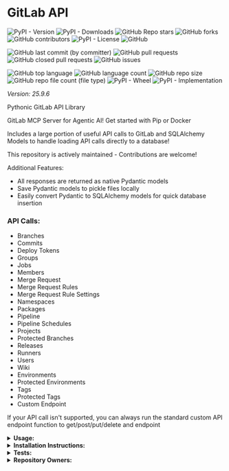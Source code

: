 # GitLab API

![PyPI - Version](https://img.shields.io/pypi/v/gitlab-api)
![PyPI - Downloads](https://img.shields.io/pypi/dd/gitlab-api)
![GitHub Repo stars](https://img.shields.io/github/stars/Knuckles-Team/gitlab-api)
![GitHub forks](https://img.shields.io/github/forks/Knuckles-Team/gitlab-api)
![GitHub contributors](https://img.shields.io/github/contributors/Knuckles-Team/gitlab-api)
![PyPI - License](https://img.shields.io/pypi/l/gitlab-api)
![GitHub](https://img.shields.io/github/license/Knuckles-Team/gitlab-api)

![GitHub last commit (by committer)](https://img.shields.io/github/last-commit/Knuckles-Team/gitlab-api)
![GitHub pull requests](https://img.shields.io/github/issues-pr/Knuckles-Team/gitlab-api)
![GitHub closed pull requests](https://img.shields.io/github/issues-pr-closed/Knuckles-Team/gitlab-api)
![GitHub issues](https://img.shields.io/github/issues/Knuckles-Team/gitlab-api)

![GitHub top language](https://img.shields.io/github/languages/top/Knuckles-Team/gitlab-api)
![GitHub language count](https://img.shields.io/github/languages/count/Knuckles-Team/gitlab-api)
![GitHub repo size](https://img.shields.io/github/repo-size/Knuckles-Team/gitlab-api)
![GitHub repo file count (file type)](https://img.shields.io/github/directory-file-count/Knuckles-Team/gitlab-api)
![PyPI - Wheel](https://img.shields.io/pypi/wheel/gitlab-api)
![PyPI - Implementation](https://img.shields.io/pypi/implementation/gitlab-api)

*Version: 25.9.6*

Pythonic GitLab API Library

GitLab MCP Server for Agentic AI! Get started with Pip or Docker

Includes a large portion of useful API calls to GitLab and SQLAlchemy Models to handle loading API calls directly to a database!

This repository is actively maintained - Contributions are welcome!

Additional Features:
- All responses are returned as native Pydantic models
- Save Pydantic models to pickle files locally
- Easily convert Pydantic to SQLAlchemy models for quick database insertion

### API Calls:
- Branches
- Commits
- Deploy Tokens
- Groups
- Jobs
- Members
- Merge Request
- Merge Request Rules
- Merge Request Rule Settings
- Namespaces
- Packages
- Pipeline
- Pipeline Schedules
- Projects
- Protected Branches
- Releases
- Runners
- Users
- Wiki
- Environments
- Protected Environments
- Tags
- Protected Tags
- Custom Endpoint

If your API call isn't supported, you can always run the standard custom API endpoint function to get/post/put/delete and endpoint



<details>
  <summary><b>Usage:</b></summary>

### Using an an MCP Server:

AI Prompt:
```text
Get me the details of my gitlab project with id 420.
```

AI Response:
```text
Here are the details for your GitLab project:

Project Name: Docker Registry

Project ID: 420

Namespace: Homelab

Visibility: Internal

Created: November 13, 1999

Default Branch: main

Last Activity: August 20, 2025

Web URL:
http://gitlab.arpa/homelab/docker-registry

This project is configured with container registry capabilities
and supports CI/CD pipelines, merge requests, and issue tracking.
It is currently active with no open issues and follows
the default branch strategy for its workflow.
```

AI Prompt:
```text
Run the gitlab pipeline for this project id 133 on the main branch
```

AI Response:
```text
The pipeline has been successfully created for the project ID 133 on the main reference. Here are the details:

Pipeline ID: 20601
Reference: main
SHA: asidfaskdjvalksdjv
Status: Created
Web URL:

Created At: 2025-08-27T02:49:20.068Z
The pipeline is now queued and will start executing soon. Let me know if you'd like further details or actions!
```

AI Prompt:
```text
Create a branch called "test" from the main branch in this gitlab project with id 133
```

AI Response:
```text
The branch test has been successfully created from the main branch in the project with ID 133.

Branch Details:
Name: test
URL:

Commit:
Short ID: 1c3775ac
Message: "Add adgurad."
Author: KnucklesSG1
Committed Date: August 25, 2025, at 05:03:01 (UTC-05:00)
This branch is not protected, and it is not set as the default branch.
The branch is currently unmerged and can be pushed to by authorized users.

Let me know if you'd like further actions (e.g., merging, pushing changes)!
```

AI Prompt:
```text
Create a merge request for project 133 from the test branch to the main branch with a title of
"This is a merge request by Qwen3" and a description of "This is a description populated by qwen3 LLM"
```

AI Response:
```text
The merge request has been successfully created with the following details:

Title: This is a merge request by Qwen3
Description: This is a description populated by qwen3 LLM
Source Branch: test
Target Branch: main
Project: homelab/containers/services/project
Merge Request URL:

Status: Opened
Created At: 2025-08-27T03:15:51.520000Z
The merge request is currently in the "preparing" state and is ready for review. Let me know if you'd like further actions, such as assigning reviewers or approving the merge! 😊
```

### Use API directly

```python
#!/usr/bin/python

import gitlab_api
from gitlab_api import pydantic_to_sqlalchemy, upsert, save_model, load_model
from gitlab_api.gitlab_db_models import (
    BaseDBModel as Base,
)
import urllib3
import os
from urllib.parse import quote_plus

from sqlalchemy import create_engine
from sqlalchemy.orm import sessionmaker

urllib3.disable_warnings(urllib3.exceptions.InsecureRequestWarning)

gitlab_token = os.environ["GITLAB_TOKEN"]
postgres_username = os.environ["POSTGRES_USERNAME"]
postgres_password = os.environ["POSTGRES_PASSWORD"]
postgres_db_host = os.environ["POSTGRES_DB_HOST"]
postgres_port = os.environ["POSTGRES_PORT"]
postgres_db_name = os.environ["POSTGRES_DB_NAME"]


if __name__ == "__main__":
    print("Creating GitLab Client...")
    client = gitlab_api.Api(
        url="http://gitlab.arpa/api/v4/",
        token=gitlab_token,
        verify=False,
    )
    print("GitLab Client Created\n\n")

    print("\nFetching User Data...")
    user_response = client.get_users(active=True, humans=True)
    print(
        f"Users ({len(user_response.data)}) Fetched - "
        f"Status: {user_response.status_code}\n"
    )

    print("\nFetching Namespace Data...")
    namespace_response = client.get_namespaces()
    print(
        f"Namespaces ({len(namespace_response.data)}) Fetched - "
        f"Status: {namespace_response.status_code}\n"
    )

    print("\nFetching Project Data...")
    project_response = client.get_nested_projects_by_group(group_id=2, per_page=100)
    print(
        f"Projects ({len(project_response.data)}) Fetched - "
        f"Status: {project_response.status_code}\n"
    )

    print("\nFetching Merge Request Data...")
    merge_request_response = client.get_group_merge_requests(
        argument="state=all", group_id=2
    )

    print(
        f"\nMerge Requests ({len(merge_request_response.data)}) Fetched - "
        f"Status: {merge_request_response.status_code}\n"
    )

    # Pipeline Jobs table
    pipeline_job_response = None
    for project in project_response.data:
        job_response = client.get_project_jobs(project_id=project.id)
        if (
                not pipeline_job_response
                and hasattr(job_response, "data")
                and len(job_response.data) > 0
        ):
            pipeline_job_response = job_response
        elif (
                pipeline_job_response
                and hasattr(job_response, "data")
                and len(job_response.data) > 0
        ):
            pipeline_job_response.data.extend(job_response.data)
            print(
                f"Pipeline Jobs ({len(getattr(pipeline_job_response, 'data', []))}) "
                f"Fetched for Project ({project.id}) - "
                f"Status: {pipeline_job_response.status_code}\n"
            )

    print("Saving Pydantic Models...")
    user_file = save_model(model=user_response, file_name="user_model", file_path=".")
    namespace_file = save_model(
        model=namespace_response, file_name="namespace_model", file_path="."
    )
    project_file = save_model(
        model=project_response, file_name="project_model", file_path="."
    )
    merge_request_file = save_model(
        model=merge_request_response, file_name="merge_request_model", file_path="."
    )
    pipeline_job_file = save_model(
        model=pipeline_job_response, file_name="pipeline_job_model", file_path="."
    )
    print("Models Saved")

    print("Loading Pydantic Models...")
    user_response = load_model(file=user_file)
    namespace_response = load_model(file=namespace_file)
    project_response = load_model(file=project_file)
    merge_request_response = load_model(file=merge_request_file)
    pipeline_job_response = load_model(file=pipeline_job_file)
    print("Models Loaded")

    print("Converting Pydantic to SQLAlchemy model...")
    user_db_model = pydantic_to_sqlalchemy(schema=user_response)
    print(f"Database Models: {user_db_model}\n")

    print("Converting Pydantic to SQLAlchemy model...")
    namespace_db_model = pydantic_to_sqlalchemy(schema=namespace_response)
    print(f"Database Models: {namespace_db_model}\n")

    print("Converting Pydantic to SQLAlchemy model...")
    project_db_model = pydantic_to_sqlalchemy(schema=project_response)
    print(f"Database Models: {project_db_model}\n")

    print("Converting Pydantic to SQLAlchemy model...")
    merge_request_db_model = pydantic_to_sqlalchemy(schema=merge_request_response)
    print(f"Database Models: {merge_request_db_model}\n")

    print("Converting Pydantic to SQLAlchemy model...")
    pipeline_db_model = pydantic_to_sqlalchemy(schema=pipeline_job_response)
    print(f"Database Models: {pipeline_db_model}\n")

    print("Creating Engine")
    engine = create_engine(
        f"postgresql://{postgres_username}:{quote_plus(postgres_password)}@"
        f"{postgres_db_host}:{postgres_port}/{postgres_db_name}"
    )
    print("Engine Created\n\n")

    print("Creating Tables...")
    Base.metadata.create_all(engine)
    print("Tables Created\n\n")

    print("Creating Session...")
    Session = sessionmaker(bind=engine)
    session = Session()
    print("Session Created\n\n")

    print(f"Inserting ({len(user_response.data)}) Users Into Database...")
    upsert(session=session, model=user_db_model)
    print("Users Synchronization Complete!\n")

    print(f"Inserting ({len(namespace_response.data)}) Namespaces Into Database...")
    upsert(session=session, model=namespace_db_model)
    print("Namespaces Synchronization Complete!\n")

    print(f"Inserting ({len(project_response.data)}) Projects Into Database...\n")
    upsert(session=session, model=project_db_model)
    print("Projects Synchronization Complete!\n")

    print(
        f"Inserting ({len(merge_request_response.data)}) Merge Requests Into Database..."
    )
    upsert(session=session, model=merge_request_db_model)
    print("Merge Request Synchronization Complete!\n")

    print(
        f"Inserting ({len(pipeline_job_response.data)}) Pipeline Jobs Into Database..."
    )
    upsert(session=session, model=pipeline_db_model)
    print("Pipeline Jobs Synchronization Complete!\n")

    session.close()
    print("Session Closed")
```

## Use with AI

Configure `mcp.json`

Recommended: Store secrets in environment variables with lookup in JSON file.

For Testing Only: Plain text storage will also work, although **not** recommended.

```json
{
  "mcpServers": {
    "gitlab": {
      "command": "uv",
      "args": [
        "run",
        "--with",
        "gitlab-api",
        "gitlab-mcp"
      ],
      "env": {
        "GITLAB_INSTANCE": "https://gitlab.com/api/v4/", // Optional
        "GITLAB_ACCESS_TOKEN": "glpat-askdfalskdvjas",   // Optional
        "GITLAB_VERIFY": "True"                          // Optional
      },
      "timeout": 200000
    }
  }
}
```

### Deploy MCP Server as a container
```bash
docker pull knucklessg1/gitlab:latest
```

Modify the `compose.yml`

```compose
services:
  gitlab-mcp:
    image: knucklessg1/gitlab:latest
    environment:
      - HOST=0.0.0.0
      - PORT=8003
    ports:
      - 8003:8003
```

</details>

<details>
  <summary><b>Installation Instructions:</b></summary>

### Install Python Package

```bash
python -m pip install gitlab-api
```

or

```bash
uv pip install --upgrade gitlab-api
```

</details>

<details>
  <summary><b>Tests:</b></summary>

pre-commit check
```bash
pre-commit run --all-files
```

pytest
```bash
python -m pip install -r test-requirements.txt
pytest ./test/test_gitlab_models.py
```

Full pytests

```bash
rm -rf ./dist/* \
&& python setup.py bdist_wheel --universal \
&& python -m pip uninstall gitlab-api -y \
&& python -m pip install  ./dist/*.whl \
&& pytest -vv ./test/test_gitlab_models.py \
&& pytest -vv ./test/test_gitlab_db_models.py \
&& python ./test/test_sqlalchemy.py
```

Validate MCP Server

```bash
npx @modelcontextprotocol/inspector gitlab-mcp
```

</details>

<details>
  <summary><b>Repository Owners:</b></summary>

<img width="100%" height="180em" src="https://github-readme-stats.vercel.app/api?username=Knucklessg1&show_icons=true&hide_border=true&&count_private=true&include_all_commits=true" />

![GitHub followers](https://img.shields.io/github/followers/Knucklessg1)
![GitHub User's stars](https://img.shields.io/github/stars/Knucklessg1)

</details>
